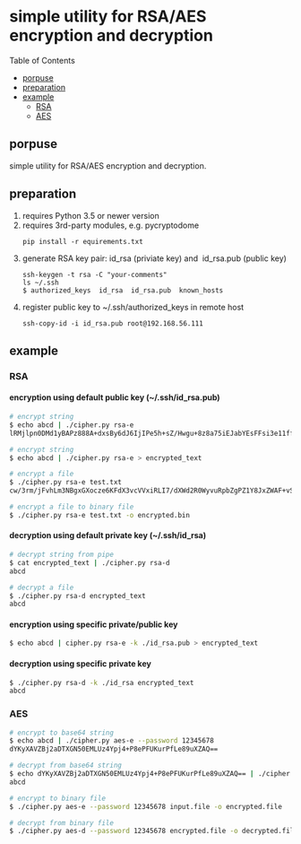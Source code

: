 simple utility for RSA/AES encryption and decryption
==============================

Table of Contents
+ [porpuse](#porpuse)
+ [preparation](#preparation)
+ [example](#example)
    + [RSA](#rsa)
    + [AES](#aes)

## porpuse
simple utility for RSA/AES encryption and decryption.

## preparation
1. requires Python 3.5 or newer version
1. requires 3rd-party modules, e.g. pycryptodome
    ```
    pip install -r equirements.txt
    ```
1. generate RSA key pair: id_rsa (priviate key) and  id_rsa.pub (public key)
    ```
    ssh-keygen -t rsa -C "your-comments"
    ls ~/.ssh
    $ authorized_keys  id_rsa  id_rsa.pub  known_hosts
    ```
1. register public key to ~/.ssh/authorized_keys in remote host
    ```
    ssh-copy-id -i id_rsa.pub root@192.168.56.111
    ```


## example
### RSA
#### encryption using default public key (~/.ssh/id_rsa.pub)
``` bash
# encrypt string
$ echo abcd | ./cipher.py rsa-e
lRMjlpn0DMd1yBAPz888A+dxsBy6dJ6IjIPe5h+sZ/Hwgu+8z8a75iEJabYEsFFsi3e11ffB0pKikMCPY+NqknqkRz6eQBaM9AMrgDkI088L81mTD4YT+LCgGWqZvDA+xLy4sSkx+B78ASVEWYAWwDxra3A/HJ/WQE+TR05rZq7ufcbY7b5aztVNjFYvv1aiAyjd6KQl6bzBdD2uJlfinKkgnBKdeciePKI3pNmUVQlW7Cwiwy8QSqgx/ldNHekUt+IWdUN1AL1ISJpFFpOpTSXBgu+BSPqBxb5Erc4FRP0p8OiYdZ7tF8fj2RRLy2AlQkrDpH1AC/cRKOw33T+1wA==

# encrypt string
$ echo abcd | ./cipher.py rsa-e > encrypted_text

# encrypt a file
$ ./cipher.py rsa-e test.txt
cw/3rm/jFvhLm3NBgxGXocze6KFdX3vcVVxiRLI7/dXWd2R0WyvuRpbZgPZ1Y8JxZWAF+vSDO9B5aOcodPCdARUAbWQqomy8rwzw8X7HNU7EHsEF6AIoNRrJYEG1ZWjURh8fn6i/85zTS4W7OnOxkYGrTt/lADDoFq3I1Q4BcZt/q+6E+KtOPGekxXTHC1jH3ZVntTo0xuc5puJpTkS0WuKLHlh+gMMv0USq3XUmRH3U8onS/1dMBSAfIEcfNHFBgDAnKwszDS/ABnJCt3wfdQpRq8o4gk+3yDFHX8HFTQWi6RAa9ClyFjdIvQK1gJDDmejEzGpe554loRPF733l6w==

# encrypt a file to binary file
$ ./cipher.py rsa-e test.txt -o encrypted.bin

```

#### decryption using default private key (~/.ssh/id_rsa)
``` bash
# decrypt string from pipe
$ cat encrypted_text | ./cipher.py rsa-d
abcd

# decrypt a file
$ ./cipher.py rsa-d encrypted_text
abcd
```

#### encryption using specific private/public key
``` bash
$ echo abcd | cipher.py rsa-e -k ./id_rsa.pub > encrypted_text
```

#### decryption using specific private key
``` bash
$ ./cipher.py rsa-d -k ./id_rsa encrypted_text
abcd
```

### AES
``` bash
# encrypt to base64 string
$ echo abcd | ./cipher.py aes-e --password 12345678
dYKyXAVZBj2aDTXGN50EMLUz4Ypj4+P8ePFUKurPfLe89uXZAQ==

# decrypt from base64 string
$ echo dYKyXAVZBj2aDTXGN50EMLUz4Ypj4+P8ePFUKurPfLe89uXZAQ== | ./cipher.py aes-d --password 12345678
abcd

# encrypt to binary file
$ ./cipher.py aes-e --password 12345678 input.file -o encrypted.file

# decrypt from binary file
$ ./cipher.py aes-d --password 12345678 encrypted.file -o decrypted.file

```